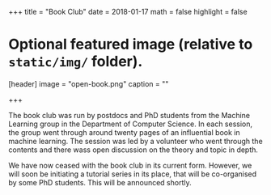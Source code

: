 +++
title = "Book Club"
date = 2018-01-17
math = false
highlight = false

# Optional featured image (relative to `static/img/` folder).
[header]
image = "open-book.png"
caption = ""

+++

The book club was run by postdocs and PhD students from the Machine Learning group in the Department of Computer Science. In each session, the group went through around twenty pages of an influential book in machine learning. The session was led by a volunteer who went through the contents and there wass open discussion on the theory and topic in depth.

We have now ceased with the book club in its current form. However, we will soon be initiating a tutorial series in its place, that will be co-organised by some PhD students. This will be announced shortly.
